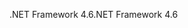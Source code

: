 <span data-ttu-id="8bc13-101">.NET Framework 4.6</span><span class="sxs-lookup"><span data-stu-id="8bc13-101">.NET Framework 4.6</span></span>
